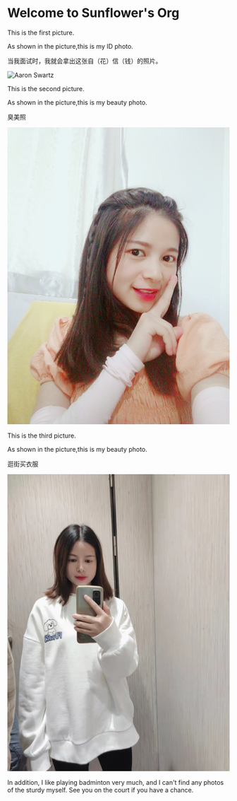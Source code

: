 # Welcome to Sunflower's Org

This is the first picture.

As shown in the picture,this is my ID photo.

当我面试时，我就会拿出这张自（花）信（钱）的照片。

![Aaron Swartz](https://github.com/gtb-2022-bao-guanhua/.github/blob/main/assets/my-ID-card.jpeg)


This is the second picture.

As shown in the picture,this is my beauty photo.

臭美照

![Aaron Swartz](https://github.com/gtb-2022-bao-guanhua/.github/blob/main/assets/my-stinky-picture.jpg)


This is the third picture.

As shown in the picture,this is my beauty photo.

逛街买衣服

![Aaron Swartz](https://github.com/gtb-2022-bao-guanhua/.github/blob/main/assets/the-shopping-girl.jpg)


In addition, I like playing badminton very much, and I can't find any photos of the sturdy myself. See you on the court if you have a chance.

